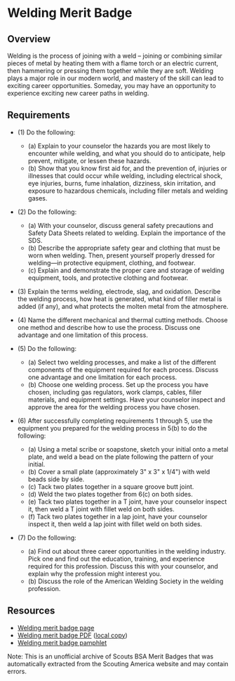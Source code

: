 

# Welding Merit Badge


## Overview



Welding is the process of joining with a weld – joining or combining similar pieces of metal by heating them with a flame torch or an electric current, then hammering or pressing them together while they are soft. Welding plays a major role in our modern world, and mastery of the skill can lead to exciting career opportunities. Someday, you may have an opportunity to experience exciting new career paths in welding.

## Requirements

* (1) Do the following:
    * (a) Explain to your counselor the hazards you are most likely to encounter while welding, and what you should do to anticipate, help prevent, mitigate, or lessen these hazards.
    * (b) Show that you know first aid for, and the prevention of, injuries or illnesses that could occur while welding, including electrical shock, eye injuries, burns, fume inhalation, dizziness, skin irritation, and exposure to hazardous chemicals, including filler metals and welding gases.


* (2) Do the following:
    * (a) With your counselor, discuss general safety precautions and Safety Data Sheets related to welding. Explain the importance of the SDS.
    * (b) Describe the appropriate safety gear and clothing that must be worn when welding. Then, present yourself properly dressed for welding—in protective equipment, clothing, and footwear.
    * (c) Explain and demonstrate the proper care and storage of welding equipment, tools, and protective clothing and footwear.


* (3) Explain the terms welding, electrode, slag, and oxidation. Describe the welding process, how heat is generated, what kind of filler metal is added (if any), and what protects the molten metal from the atmosphere.
* (4) Name the different mechanical and thermal cutting methods. Choose one method and describe how to use the process. Discuss one advantage and one limitation of this process.
* (5) Do the following:
    * (a) Select two welding processes, and make a list of the different components of the equipment required for each process. Discuss one advantage and one limitation for each process.
    * (b) Choose one welding process. Set up the process you have chosen, including gas regulators, work clamps, cables, filler materials, and equipment settings. Have your counselor inspect and approve the area for the welding process you have chosen.


* (6) After successfully completing requirements 1 through 5, use the equipment you prepared for the welding process in 5(b) to do the following:
    * (a) Using a metal scribe or soapstone, sketch your initial onto a metal plate, and weld a bead on the plate following the pattern of your initial.
    * (b) Cover a small plate (approximately 3" x 3" x 1/4") with weld beads side by side.
    * (c) Tack two plates together in a square groove butt joint.
    * (d) Weld the two plates together from 6(c) on both sides.
    * (e) Tack two plates together in a T joint, have your counselor inspect it, then weld a T joint with fillet weld on both sides.
    * (f) Tack two plates together in a lap joint, have your counselor inspect it, then weld a lap joint with fillet weld on both sides.


* (7) Do the following:
    * (a) Find out about three career opportunities in the welding industry. Pick one and find out the education, training, and experience required for this profession. Discuss this with your counselor, and explain why the profession might interest you.
    * (b) Discuss the role of the American Welding Society in the welding profession.




## Resources

- [Welding merit badge page](https://www.scouting.org/merit-badges/welding/)
- [Welding merit badge PDF](https://filestore.scouting.org/filestore/Merit_Badge_ReqandRes/Pamphlets/Welding_2025.pdf) ([local copy](files/welding-merit-badge.pdf))
- [Welding merit badge pamphlet](https://www.scoutshop.org/bsa-welding-merit-badge-pamphlet-661051.html)

Note: This is an unofficial archive of Scouts BSA Merit Badges that was automatically extracted from the Scouting America website and may contain errors.